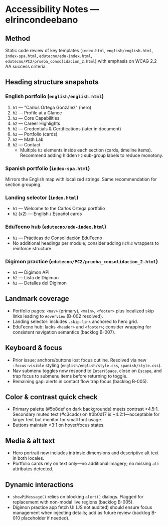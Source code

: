 # Accessibility Notes — elrincondeebano

## Method
Static code review of key templates (`index.html`, `english/english.html`, `index-spa.html`, `edutecno/edu-index.html`, `edutecno/PC2/prueba_consolidacion_2.html`) with emphasis on WCAG 2.2 AA success criteria.

## Heading structure snapshots

### English portfolio (`english/english.html`)
1. `h1` — "Carlos Ortega González" (hero)
2. `h2` — Profile at a Glance
3. `h2` — Core Capabilities
4. `h2` — Career Highlights
5. `h2` — Credentials & Certifications (later in document)
6. `h2` — Portfolio (cards)
7. `h2` — Math Lab
8. `h2` — Contact
   - Multiple `h3` elements inside each section (cards, timeline items). Recommend adding hidden `h2` sub-group labels to reduce monotony.

### Spanish portfolio (`index-spa.html`)
Mirrors the English map with localized strings. Same recommendation for section grouping.

### Landing selector (`index.html`)
- `h1` — Welcome to the Carlos Ortega portfolio
- `h2` (x2) — English / Español cards

### EduTecno hub (`edutecno/edu-index.html`)
- `h1` — Prácticas de Consolidación EduTecno
- No additional headings per module; consider adding `h2`/`h3` wrappers to reinforce structure.

### Digimon practice (`edutecno/PC2/prueba_consolidacion_2.html`)
- `h1` — Digimon API
- `h2` — Lista de Digimon
- `h2` — Detalles del Digimon

## Landmark coverage
- Portfolio pages: `<nav>` (primary), `<main>`, `<footer>` plus localized skip links leading to `#overview` (B-002 resolved).
- Landing selector: includes `.skip-link` anchored to hero grid.
- EduTecno hub: lacks `<header>` and `<footer>`; consider wrapping for consistent navigation semantics (backlog B-007).

## Keyboard & focus
- Prior issue: anchors/buttons lost focus outline. Resolved via new `:focus-visible` styling (`english/english/style.css`, `spanish/style.css`).
- Nav submenu toggles now respond to `Enter`/`Space`, close on `Escape`, and trap focus to submenu items before returning to toggle.
- Remaining gap: alerts in contact flow trap focus (backlog B-005).

## Color & contrast quick check
- Primary palette (#5b8def on dark backgrounds) meets contrast >4.5:1. Secondary muted text (#c3cadc) on #0b0d17 is ~4.2:1—acceptable for larger text but monitor for small font usage.
- Buttons maintain >3:1 on hover/focus states.

## Media & alt text
- Hero portrait now includes intrinsic dimensions and descriptive alt text in both locales.
- Portfolio cards rely on text only—no additional imagery; no missing `alt` attributes detected.

## Dynamic interactions
- `showPiMessage()` relies on blocking `alert()` dialogs. Flagged for replacement with non-modal live regions (backlog B-005).
- Digimon practice app fetch UI (JS not audited) should ensure focus management when injecting details; add as future review (backlog B-010 placeholder if needed).

